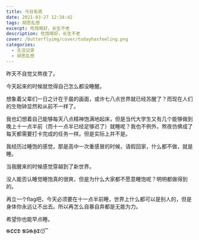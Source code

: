 ```yaml
---
title: 今日有感
date: 2021-03-27 12:34:42
tags: 胡思乱想
excerpt: 吃饱喝好，长生不老
description: 吃饱喝好，长生不老
cover: /butterflyimg/cover/todayhasfeeling.png
categories:
  - 生活记录
  - 胡思乱想
---
```


昨天不自觉又熬夜了。

今天起来的时候就觉得自己怎么都没睡醒。

想象着父辈们一日之计在于晨的画面，或许七八点世界就已经苏醒了？而现在人们的生物钟显然和从前不一样了。

我也幻想着自己能够每天八点精神饱满地起床，但是当代大学生又有几个能够做到晚上十一点半前（而十一点半已经足够迟了）就睡呢？我也不例外，熬夜仿佛成了每天都需要打卡完成的任务一样。但是实际上并不是。

我经历过睡饱的感觉，那是高中一次重感冒的时候，请假回家，什么都不做，就是睡。

当我醒来的时候感觉穿越到了新世界。

没人能否认睡觉睡饱真的很爽，但是为什么大家都不愿意睡饱呢？明明都做得到的。

再立一个flag吧，今天必须要在十一点半前睡，世界上什么都可以是别人的，但是身体你永远让不出去。所以再怎么自暴自弃都是无能为力。

希望你也能早点睡。

𝕲𝕺𝕺𝕯 𝕹𝕴𝕲𝕳𝕿😴

